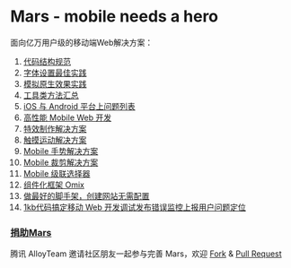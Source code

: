 Mars - mobile needs a hero
====

面向亿万用户级的移动端Web解决方案：

1. [代码结构规范](./solutions/project-structure.md)
2. [字体设置最佳实践](./solutions/font-family.md)
3. [模拟原生效果实践](./solutions/)
4. [工具类方法汇总](./tools/)
5. [iOS 与 Android 平台上问题列表](./issues/)
6. [高性能 Mobile Web 开发](./performance/)
7. [特效制作解决方案](http://alloyteam.github.io/AlloyTouch/transformjs/)
9. [触摸运动解决方案](https://github.com/AlloyTeam/AlloyTouch)
10. [Mobile 手势解决方案](https://github.com/AlloyTeam/AlloyFinger)
11. [Mobile 裁剪解决方案](https://github.com/AlloyTeam/AlloyCrop)
12. [Mobile 级联选择器](https://github.com/AlloyTeam/AlloyTouch/tree/master/select)
13. [组件化框架 Omix](https://github.com/AlloyTeam/omi) 
14. [做最好的脚手架，创建网站无需配置](https://github.com/AlloyTeam/omi-cli)
15. [1kb代码搞定移动 Web 开发调试发布错误监控上报用户问题定位](https://github.com/AlloyTeam/AlloyLever)

### [捐助Mars](http://alloyteam.github.io/donate.html)

腾讯 AlloyTeam 邀请社区朋友一起参与完善 Mars，欢迎 [Fork](https://github.com/AlloyTeam/Mars/fork) & [Pull Request](https://github.com/AlloyTeam/Mars/pulls)
